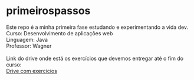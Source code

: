 # primeirospassos
Este repo é a minha primeira fase estudando e experimentando a vida dev. 
<br>
Curso: Desenvolvimento de aplicações web
<br>
Linguagem: Java
<br>
Professor: Wagner
<br>
<br>
Link do drive onde está os exercícios que devemos entregar até o fim do curso:
<br>
<a href="https://drive.google.com/drive/folders/1QPRn3Nu7jB8G8k7AnwktrLJC4oQGh0Ls"> Drive com exercícios </a>